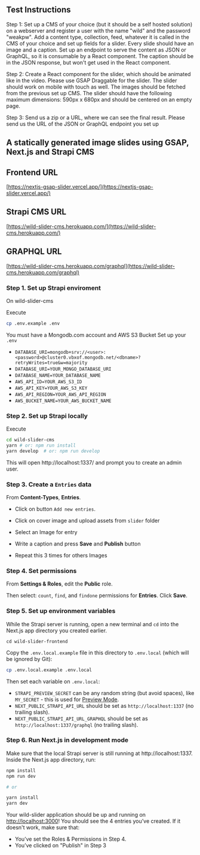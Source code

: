 ## Test Instructions

Step 1:
Set up a CMS of your choice (but it should be a self hosted solution) on a webserver and register a user with the name "wild" and the password "weakpw". Add a content type, collection, feed, whatever it is called in the CMS of your choice and set up fields for a slider. Every slide should have an image and a caption. Set up an endpoint to serve the content as JSON or GraphQL, so it is consumable by a React component. The caption should be in the JSON response, but won't get used in the React component.

Step 2:
Create a React component for the slider, which should be animated like in the video. Please use GSAP Draggable for the slider. The slider should work on mobile with touch as well. The images should be fetched from the previous set up CMS. The slider should have the following maximum dimensions: 590px x 680px and should be centered on an empty page.

Step 3:
Send us a zip or a URL, where we can see the final result. Please send us the URL of the JSON or GraphQL endpoint you set up


## A statically generated image slides using GSAP, Next.js and Strapi CMS

## Frontend URL
[https://nextjs-gsap-slider.vercel.app/](https://nextjs-gsap-slider.vercel.app/)

## Strapi CMS URL
[https://wild-slider-cms.herokuapp.com/](https://wild-slider-cms.herokuapp.com/)

## GRAPHQL URL
[https://wild-slider-cms.herokuapp.com/graphql](https://wild-slider-cms.herokuapp.com/graphql)


### Step 1.  Set up Strapi enviroment

On wild-slider-cms 

Execute 

```bash
cp .env.example .env
```

You must have a Mongodb.com account and AWS S3 Bucket
Set up your  `.env`

 - `DATABASE_URI=mongodb+srv://<user>:<password>@cluster0.vbxof.mongodb.net/<dbname>?retryWrites=true&w=majority`
 - `DATABASE_URI=YOUR_MONGO_DATABASE_URI`
 - `DATABASE_NAME=YOUR_DATABASE_NAME`
 - `AWS_API_ID=YOUR_AWS_S3_ID`
 - `AWS_API_KEY=YOUR_AWS_S3_KEY`
 - `AWS_API_REGION=YOUR_AWS_API_REGION`
 - `AWS_BUCKET_NAME=YOUR_AWS_BUCKET_NAME`


### Step 2. Set up Strapi locally

Execute

```bash
cd wild-slider-cms
yarn # or: npm run install
yarn develop  # or: npm run develop
```

This will open http://localhost:1337/ and prompt you to create an admin user.


### Step 3. Create a `Entries` data

From **Content-Types**, **Entries**.

- Click on button `Add new entries`.

- Click on cover image and upload assets from `slider` folder 

- Select an Image for entry

- Write a caption and press **Save** and **Publish** button

- Repeat this 3 times for others Images

### Step 4. Set permissions

From **Settings & Roles**, edit the **Public** role.

Then select: `count`, `find`, and `findone` permissions for **Entries**. Click **Save**.


### Step 5. Set up environment variables

While the Strapi server is running, open a new terminal and `cd` into the Next.js app directory you created earlier.

```
cd wild-slider-frontend
```

Copy the `.env.local.example` file in this directory to `.env.local` (which will be ignored by Git):

```bash
cp .env.local.example .env.local
```

Then set each variable on `.env.local`:

- `STRAPI_PREVIEW_SECRET` can be any random string (but avoid spaces), like `MY_SECRET` - this is used for [Preview Mode](https://nextjs.org/docs/advanced-features/preview-mode).
- `NEXT_PUBLIC_STRAPI_API_URL` should be set as `http://localhost:1337` (no trailing slash).
- `NEXT_PUBLIC_STRAPI_API_URL_GRAPHQL` should be set as `http://localhost:1337/graphql` (no trailing slash).


### Step 6. Run Next.js in development mode

Make sure that the local Strapi server is still running at http://localhost:1337. Inside the Next.js app directory, run:

```bash
npm install
npm run dev

# or

yarn install
yarn dev
```

Your wild-slider application should be up and running on [http://localhost:3000](http://localhost:3000)! You should see the 4 entries you’ve created. If it doesn't work, make sure that:

- You’ve set the Roles & Permissions in Step 4.
- You’ve clicked on "Publish" in Step 3
